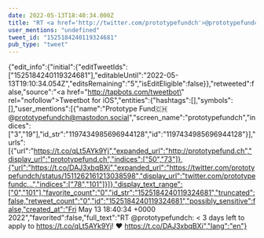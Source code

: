 ```yaml
---
date: 2022-05-13T18:40:34.000Z
title: "RT <a href='http://twitter.com/prototypefundch'>@prototypefundch</a>: &lt; 3 days left to apply to https://t.co/qLt5AYk9Yj! ❤️ https://t.co/DAJ3xbqBXi″"
user_mentions: "undefined"
tweet_id: "1525184240119324681"
pub_type: "tweet"
---
```

{"edit_info":{"initial":{"editTweetIds":["1525184240119324681"],"editableUntil":"2022-05-13T19:10:34.054Z","editsRemaining":"5","isEditEligible":false}},"retweeted":false,"source":"<a href=\"http://tapbots.com/tweetbot\" rel=\"nofollow\">Tweetbot for iΟS</a>","entities":{"hashtags":[],"symbols":[],"user_mentions":[{"name":"Prototype Fund🇨🇭@prototypefundch@mastodon.social","screen_name":"prototypefundch","indices":["3","19"],"id_str":"1197434985696944128","id":"1197434985696944128"}],"urls":[{"url":"https://t.co/qLt5AYk9Yj","expanded_url":"http://prototypefund.ch","display_url":"prototypefund.ch","indices":["50","73"]},{"url":"https://t.co/DAJ3xbqBXi","expanded_url":"https://twitter.com/prototypefundch/status/1511262161213038598","display_url":"twitter.com/prototypefundc…","indices":["78","101"]}]},"display_text_range":["0","101"],"favorite_count":"0","id_str":"1525184240119324681","truncated":false,"retweet_count":"0","id":"1525184240119324681","possibly_sensitive":false,"created_at":"Fri May 13 18:40:34 +0000 2022","favorited":false,"full_text":"RT @prototypefundch: &lt; 3 days left to apply to https://t.co/qLt5AYk9Yj! ❤️ https://t.co/DAJ3xbqBXi","lang":"en"}
